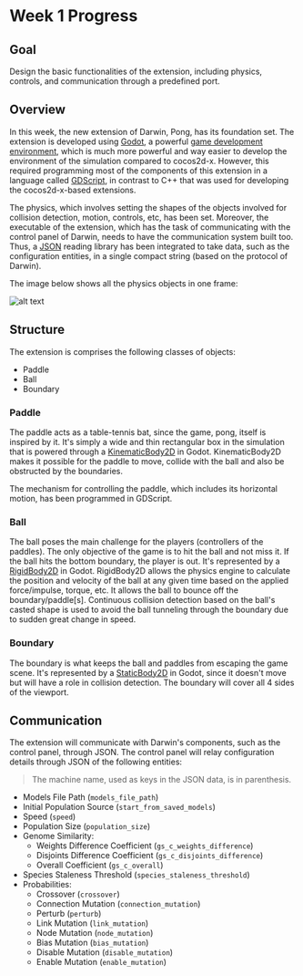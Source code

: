 # Week 1 Progress

## Goal

Design the basic functionalities of the extension, including physics, controls, and communication through a predefined port.

## Overview

In this week, the new extension of Darwin, Pong, has its foundation set. The extension is developed using [Godot](https://en.wikipedia.org/wiki/Godot_(game_engine)), a powerful [game development environment](https://en.wikipedia.org/wiki/Game_integrated_development_environment), which is much more powerful and way easier to develop the environment of the simulation compared to cocos2d-x. However, this required programming most of the components of this extension in a language called [GDScript](https://en.wikipedia.org/wiki/Godot_(game_engine)#GDScript), in contrast to C++ that was used for developing the cocos2d-x-based extensions.

The physics, which involves setting the shapes of the objects involved for collision detection, motion, controls, etc, has been set. Moreover, the executable of the extension, which has the task of communicating with the control panel of Darwin, needs to have the communication system built too. Thus, a [JSON](https://en.wikipedia.org/wiki/JSON) reading library has been integrated to take data, such as the configuration entities, in a single compact string (based on the protocol of Darwin).

The image below shows all the physics objects in one frame:

![alt text](https://github.com/nahiyan/darwin/raw/gh-pages/pong-progress/book/images/overview.png "Overview")

## Structure

The extension is comprises the following classes of objects:

- Paddle
- Ball
- Boundary

### Paddle

The paddle acts as a table-tennis bat, since the game, pong, itself is inspired by it. It's simply a wide and thin rectangular box in the simulation that is powered through a [KinematicBody2D](https://docs.godotengine.org/en/stable/classes/class_kinematicbody2d.html#class-kinematicbody2d) in Godot. KinematicBody2D makes it possible for the paddle to move, collide with the ball and also be obstructed by the boundaries.

The mechanism for controlling the paddle, which includes its horizontal motion, has been programmed in GDScript.

### Ball

The ball poses the main challenge for the players (controllers of the paddles). The only objective of the game is to hit the ball and not miss it. If the ball hits the bottom boundary, the player is out. It's represented by a [RigidBody2D](https://docs.godotengine.org/en/stable/classes/class_rigidbody2d.html) in Godot. RigidBody2D allows the physics engine to calculate the position and velocity of the ball at any given time based on the applied force/impulse, torque, etc. It allows the ball to bounce off the boundary/paddle[s]. Continuous collision detection based on the ball's casted shape is used to avoid the ball tunneling through the boundary due to sudden great change in speed.

### Boundary

The boundary is what keeps the ball and paddles from escaping the game scene. It's represented by a [StaticBody2D](https://docs.godotengine.org/en/stable/classes/class_staticbody2d.html) in Godot, since it doesn't move but will have a role in collision detection. The boundary will cover all 4 sides of the viewport.

## Communication

The extension will communicate with Darwin's components, such as the control panel, through JSON. The control panel will relay configuration details through JSON of the following entities:

> The machine name, used as keys in the JSON data, is in parenthesis.

- Models File Path (`models_file_path`) 
- Initial Population Source (`start_from_saved_models`)
- Speed (`speed`)
- Population Size (`population_size`)
- Genome Similarity:
    - Weights Difference Coefficient (`gs_c_weights_difference`)
    - Disjoints Difference Coefficient (`gs_c_disjoints_difference`)
    - Overall Coefficient (`gs_c_overall`)
- Species Staleness Threshold (`species_staleness_threshold`)
- Probabilities:
    - Crossover (`crossover`)
    - Connection Mutation (`connection_mutation`)
    - Perturb (`perturb`)
    - Link Mutation (`link_mutation`)
    - Node Mutation (`node_mutation`)
    - Bias Mutation (`bias_mutation`)
    - Disable Mutation (`disable_mutation`)
    - Enable Mutation (`enable_mutation`)
